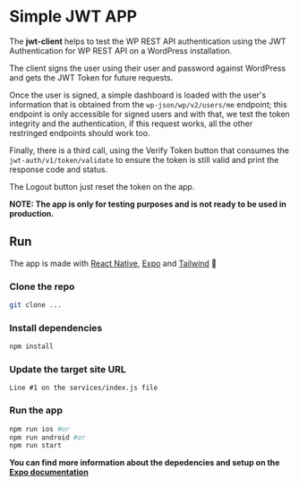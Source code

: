 # Simple JWT APP

The **jwt-client** helps to test the WP REST API authentication using the JWT Authentication for WP REST API on a WordPress installation.

The client signs the user using their user and password against WordPress and gets the JWT Token for future requests.

Once the user is signed, a simple dashboard is loaded with the user's information that is obtained from the `wp-json/wp/v2/users/me` endpoint; this endpoint is only accessible for signed users and with that, we test the token integrity and the authentication, if this request works, all the other restringed endpoints should work too.

Finally, there is a third call, using the Verify Token button that consumes the `jwt-auth/v1/token/validate` to ensure the token is still valid and print the response code and status.

The Logout button just reset the token on the app.

**NOTE: The app is only for testing purposes and is not ready to be used in production.**

## Run

The app is made with [React Native](https://reactnative.dev/), [Expo](https://expo.dev/) and [Tailwind](https://tailwindcss.com/) 🚀

### Clone the repo

```bash
git clone ...
```

### Install dependencies

```bash
npm install
```

### Update the target site URL

```text
Line #1 on the services/index.js file
```

### Run the app

```bash
npm run ios #or
npm run android #or
npm run start
```

**You can find more information about the depedencies and setup on the [Expo documentation](https://docs.expo.dev/get-started/installation/)**
